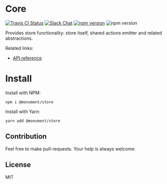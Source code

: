 # Core

[![Travis CI Status](https://img.shields.io/travis/monumentjs/core/master.svg?logo=travis)](https://travis-ci.org/monumentjs/core)
[![Slack Chat](https://img.shields.io/badge/slack-chat-brightgreen.svg?logo=slack)](https://join.slack.com/t/monumentjs/shared_invite/enQtNDY1ODA1MTExMzQ4LTI0MjllODEwOTk5MjM0NGIwY2YwNzVjNDU3YjEwYzYwYTNjMmI0NjFkNmNjMDFlMjA1NzgzODk0NjcxZTc4NjM)
[![npm version](https://badge.fury.io/js/%40monument%2Fstore.svg)](https://badge.fury.io/js/%40monument%2Fstore)
![npm version](https://david-dm.org/monumentjs/store.svg)

Provides store functionality: store itself, shared actions emitter and related abstractions. 

Related links:

- [API reference](https://monumentjs.github.io/package/store)

# Install

Install with NPM:

```
npm i @monument/store
```

Install with Yarn:

```
yarn add @monument/store
```

## Contribution

Feel free to make pull-requests.
Your help is always welcome.


## License

MIT

